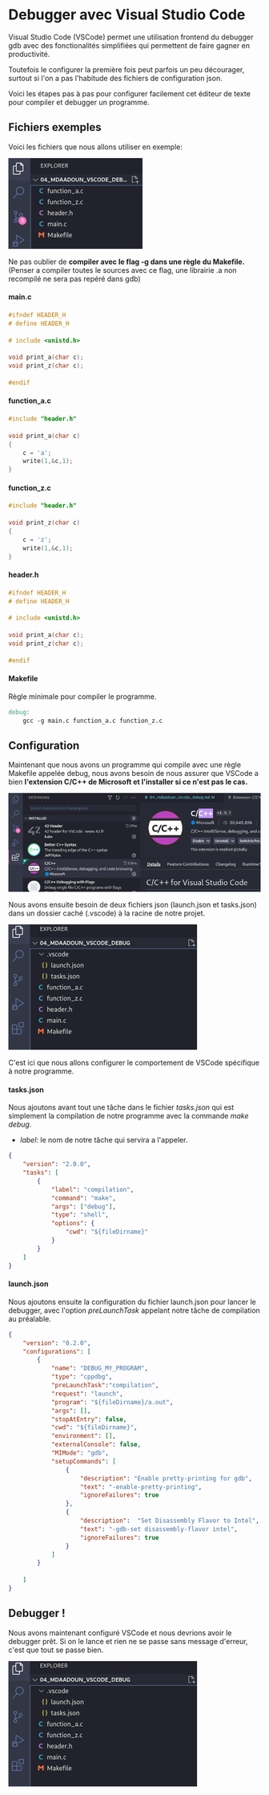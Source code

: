 # Debugger avec Visual Studio Code

Visual Studio Code (VSCode) permet une utilisation frontend du debugger gdb avec des fonctionalités simplifiées qui permettent de faire gagner en productivité.

Toutefois le configurer la première fois peut parfois un peu décourager, surtout si l'on a pas l'habitude des fichiers de configuration json.

Voici les étapes pas à pas pour configurer facilement cet éditeur de texte pour compiler et debugger un programme.

## Fichiers exemples

Voici les fichiers que nous allons utiliser en exemple:

![Fichiers d'exemple](01.png "Fichiers d'exemple")

Ne pas oublier de **compiler avec le flag -g dans une règle du Makefile.** (Penser a compiler toutes le sources avec ce flag, une librairie .a non recompilé ne sera pas repéré dans gdb)

#### main.c
```c
#ifndef HEADER_H
# define HEADER_H

# include <unistd.h>

void print_a(char c);
void print_z(char c);

#endif
```

#### function_a.c
```c
#include "header.h"

void print_a(char c)
{
	c = 'a';
	write(1,&c,1);
}

```
#### function_z.c
```c
#include "header.h"

void print_z(char c)
{
	c = 'z';
	write(1,&c,1);
}
```
#### header.h
```c
#ifndef HEADER_H
# define HEADER_H

# include <unistd.h>

void print_a(char c);
void print_z(char c);

#endif
```

#### Makefile
Règle minimale pour compiler le programme.
```makefile
debug:
	gcc -g main.c function_a.c function_z.c
```


## Configuration

Maintenant que nous avons un programme qui compile avec une règle Makefile appelée debug, nous avons besoin de nous assurer que VSCode a bien **l'extension C/C++ de Microsoft et l'installer si ce n'est pas le cas.**

![Extension C/C++](02.png "Extension C/C++")

Nous avons ensuite besoin de deux fichiers json (launch.json et tasks.json) dans un dossier caché (.vscode) à la racine de notre projet.

![Fichiers json](03.png "Fichiers json")

C'est ici que nous allons configurer le comportement de VSCode spécifique à notre programme.

#### tasks.json

Nous ajoutons avant tout une tâche dans le fichier *tasks.json* qui est simplement la compilation de notre programme avec la commande *make debug*.

* *label*: le nom de notre tâche qui servira a l'appeler.

```json
{
    "version": "2.0.0",
    "tasks": [
		{
			"label": "compilation",
			"command": "make",
            "args": ["debug"],
			"type": "shell",
			"options": {
                "cwd": "${fileDirname}"
			}
		}
	]
}
```

#### launch.json

Nous ajoutons ensuite la configuration du fichier launch.json pour lancer le debugger, avec l'option *preLaunchTask* appelant notre tâche de compilation au préalable.

```json
{
	"version": "0.2.0",
	"configurations": [
		{
			"name": "DEBUG_MY_PROGRAM",
			"type": "cppdbg",
			"preLaunchTask":"compilation",
			"request": "launch",
			"program": "${fileDirname}/a.out",
			"args": [],
			"stopAtEntry": false,
			"cwd": "${fileDirname}",
			"environment": [],
			"externalConsole": false,
			"MIMode": "gdb",
			"setupCommands": [
				{
					"description": "Enable pretty-printing for gdb",
					"text": "-enable-pretty-printing",
					"ignoreFailures": true
				},
				{
					"description":  "Set Disassembly Flavor to Intel",
					"text": "-gdb-set disassembly-flavor intel",
					"ignoreFailures": true
				}
			]
		}

	]
}
```

## Debugger !

Nous avons maintenant configuré VSCode et nous devrions avoir le debugger prêt. Si on le lance et rien ne se passe sans message d'erreur, c'est que tout se passe bien.


![Debugger Ready!](03.png "Debugger Ready!")